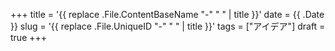 +++
title = '{{ replace .File.ContentBaseName "-" " " | title }}'
date = {{ .Date }}
slug = '{{ replace .File.UniqueID "-" " " | title }}'
tags = ["アイデア"]
draft = true
+++
